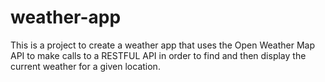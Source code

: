 # weather-app
This is a project to create a weather app that uses the Open Weather Map API to make calls to a RESTFUL API in order to find and then display the current weather for a given location.

